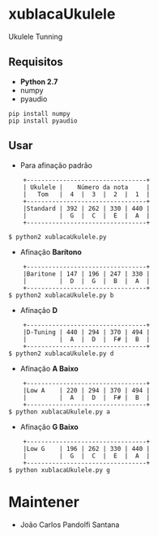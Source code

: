 # xublacaUkulele
Ukulele Tunning

## Requisitos
* **Python 2.7**
* numpy
* pyaudio

```
pip install numpy
pip install pyaudio
```

## Usar
* Para afinação padrão

```
    +---------------------------------+
    | Ukulele |    Número da nota     |
    |   Tom   |  4  |  3  |  2  |  1  |
    +---------------------------------+
    |Standard | 392 | 262 | 330 | 440 |
    |         |  G  |  C  |  E  |  A  |
    +---------------------------------+

$ python2 xublacaUkulele.py
```

* Afinação **Barítono**
```
    +---------------------------------+
    |Baritone | 147 | 196 | 247 | 330 |
    |         |  D  |  G  |  B  |  A  |
    +---------------------------------+
$ python2 xublacaUkulele.py b    
```

* Afinação **D**
```
    +---------------------------------+
    |D-Tuning | 440 | 294 | 370 | 494 |
    |         |  A  |  D  |  F# |  B  |
    +---------------------------------+
$ python2 xublacaUkulele.py d
```

* Afinação **A Baixo**
```
    +---------------------------------+
    |Low A    | 220 | 294 | 370 | 494 |
    |         |  A  |  D  |  F# |  B  |
    +---------------------------------+
$ python xublacaUkulele.py a
```

* Afinação **G Baixo**
```
    +---------------------------------+
    |Low G    | 196 | 262 | 330 | 440 |
    |         |  G  |  C  |  E  |  A  |
    +---------------------------------+
$ python xublacaUkulele.py g
```


# Maintener
* João Carlos Pandolfi Santana
